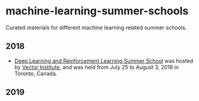 # machine-learning-summer-schools
Curated materials for different machine learning related summer schools.

## 2018

- [Deep Learning and Reinforcement Learning Summer School](https://dlrlsummerschool.ca/2018-event/) was hosted by [Vector Institute](https://vectorinstitute.ai/), and was held from July 25 to August 3, 2018 in Toronto, Canada.

## 2019
